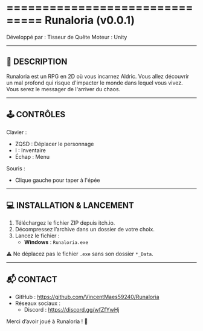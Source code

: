 ===============================
     Runaloria (v0.0.1)
===============================

Développé par : Tisseur de Quête
Moteur : Unity

---

📖 DESCRIPTION
---------------
Runaloria est un RPG en 2D où vous incarnez Aldric.
Vous allez découvrir un mal profond qui risque d'impacter le monde dans lequel vous vivez.
Vous serez le messager de l'arriver du chaos.

---

🕹️ CONTRÔLES
--------------
Clavier :
- ZQSD : Déplacer le personnage
- I : Inventaire
- Échap : Menu

Souris :
- Clique gauche pour taper à l'épée

---

💻 INSTALLATION & LANCEMENT
----------------------------
1. Téléchargez le fichier ZIP depuis itch.io.
2. Décompressez l’archive dans un dossier de votre choix.
3. Lancez le fichier :  
   - **Windows** : `Runaloria.exe`

⚠️ Ne déplacez pas le fichier `.exe` sans son dossier `*_Data`.

---

📬 CONTACT
-----------
- GitHub : https://github.com/VincentMaes59240/Runaloria
- Réseaux sociaux : 
	- Discord : https://discord.gg/wfZfYwHj

Merci d’avoir joué à Runaloria ! 🚀
